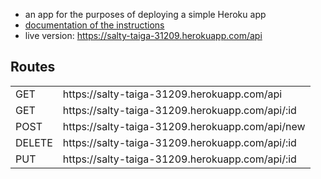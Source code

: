 - an app for the purposes of deploying a simple Heroku app
- [documentation of the instructions](https://github.com/mlizchap/mongo-heroku-deployment/blob/master/README.md)
- live version:  https://salty-taiga-31209.herokuapp.com/api

## Routes
<table>
<tr>
  <td>GET</td>
  <td>https://salty-taiga-31209.herokuapp.com/api</td>
</tr>
<tr>
  <td>GET</td>
  <td>https://salty-taiga-31209.herokuapp.com/api/:id</td>
</tr>
<tr>
  <td>POST</td>
  <td>https://salty-taiga-31209.herokuapp.com/api/new</td>
</tr>
<tr>
  <td>DELETE</td>
  <td>https://salty-taiga-31209.herokuapp.com/api/:id</td>
</tr>
<tr>
  <td>PUT</td>
  <td>https://salty-taiga-31209.herokuapp.com/api/:id</td>
</tr>
</table>
